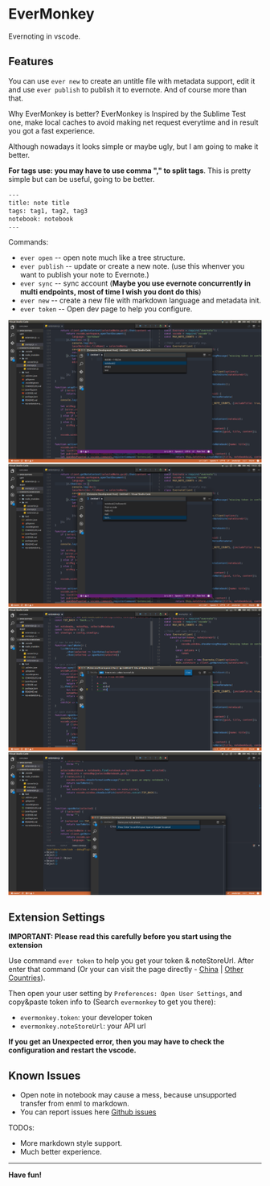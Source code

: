 # EverMonkey

Evernoting in vscode.

## Features

You can use `ever new` to create an untitle file with metadata support, edit it and use `ever publish` to publish it to evernote. And of course more than that.

Why EverMonkey is better? EverMonkey is Inspired by the Sublime Test one, make local caches to avoid making net request everytime and in result
you got a fast experience. 

Although nowadays it looks simple or maybe ugly, but I am going to make it better. 


**For tags use: you may have to use comma "," to split tags**. This is pretty simple but can be useful, going to be better.  


```
---
title: note title
tags: tag1, tag2, tag3
notebook: notebook
---
```

Commands:
* `ever open` -- open note much like a tree structure. 
* `ever publish` -- update or create a new note. (use this whenver you want to publish your note to Evernote.)
* `ever sync` -- sync account (**Maybe you use evernote concurrently in multi endpoints, most of time I wish you dont do this**)
* `ever new` -- create a new file with markdown language and metadata init.
* `ever token` -- Open dev page to help you configure.

![open-notebook](assets/opennotebooks.png)
![open-note](assets/opennote.png)
![update-note](assets/updatenote.png)
![create-note](assets/createnote.png)


## Extension Settings

**IMPORTANT: Please read this carefully before you start using the extension**

Use command `ever token` to help you get your token & noteStoreUrl. After enter that command (Or your can visit the page directly - [China](https://app.yinxiang.com/api/DeveloperToken.action) | [Other Countries](https://www.evernote.com/api/DeveloperToken.action)).

Then open your user setting by `Preferences: Open User Settings`, and copy&paste token info to (Search `evermonkey` to get you there):

* `evermonkey.token`: your developer token
* `evermonkey.noteStoreUrl`: your API url

**If you get an Unexpected error, then you may have to check the configuration and restart the vscode.**

## Known Issues

- Open note in notebook may cause a mess, because unsupported transfer from enml to markdown.
- You can report issues here [Github issues](https://github.com/michalyao/evermonkey/issues)

TODOs:
+ More markdown style support. 
+ Much better experience.


-----------------------------------------------------------------------------------------------------------

**Have fun!**

